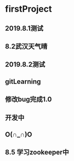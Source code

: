 # firstProject
## 2019.8.1测试
## 8.2武汉天气晴 
## 2019.8.2测试
## gitLearning
## 修改bug完成1.0
## 开发中
## O(∩_∩)O
## 8.5 学习zookeeper中
